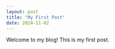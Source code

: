 ```yaml
---
layout: post
title: "My First Post"
date: 2024-11-02
---
```


Welcome to my blog! This is my first post. 